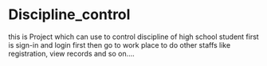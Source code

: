 # Discipline_control
this is Project which can use to control discipline of high school student
first is sign-in and login first then go to work place to do other staffs like registration, view records and so on....
